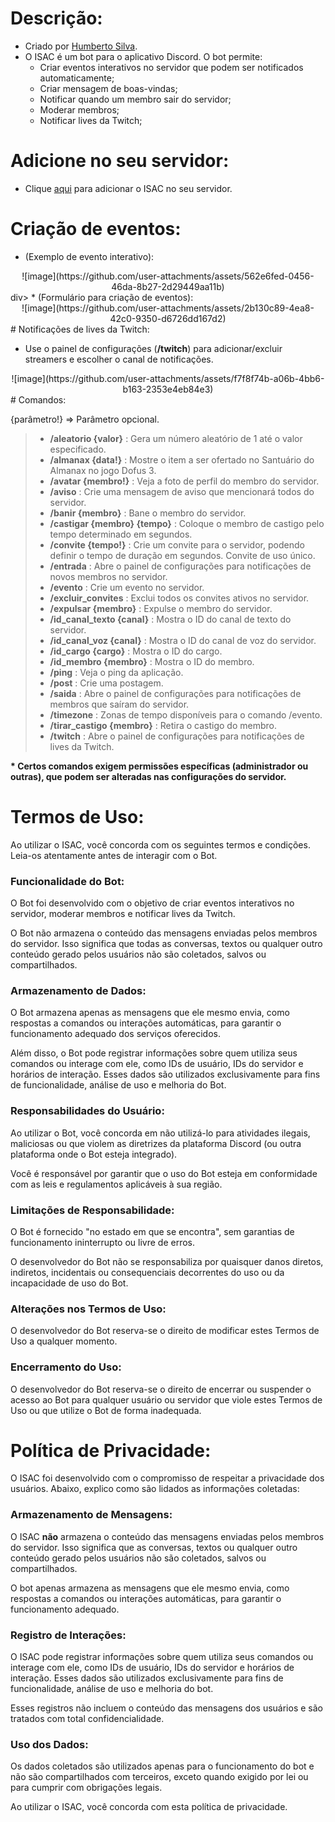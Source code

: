 # Descrição:
* Criado por [Humberto Silva](https://github.com/hptsilva/).
* O ISAC é um bot para o aplicativo Discord. O bot permite:
  * Criar eventos interativos no servidor que podem ser notificados automaticamente;
  * Criar mensagem de boas-vindas;
  * Notificar quando um membro sair do servidor;
  * Moderar membros;
  * Notificar lives da Twitch;

# Adicione no seu servidor:

* Clique [aqui](https://discord.com/oauth2/authorize?client_id=1136689149601124383&permissions=8&integration_type=0&scope=bot) para adicionar o ISAC no seu servidor.

# Criação de eventos:

* (Exemplo de evento interativo):
<div style="text-align: center">
![image](https://github.com/user-attachments/assets/562e6fed-0456-46da-8b27-2d29449aa11b)
</div>div>
* (Formulário para criação de eventos):
<div style="text-align: center">
![image](https://github.com/user-attachments/assets/2b130c89-4ea8-42c0-9350-d6726dd167d2)
</div>
# Notificações de lives da Twitch:

* Use o painel de configurações (**/twitch**) para adicionar/excluir streamers e escolher o canal de notificações.
<div style="text-align: center">
![image](https://github.com/user-attachments/assets/f7f8f74b-a06b-4bb6-b163-2353e4eb84e3)
</div>
# Comandos:

 {parâmetro!} => Parâmetro opcional.

> * **/aleatorio {valor}** : Gera um número aleatório de 1 até o valor especificado.
> * **/almanax {data!}** : Mostre o item a ser ofertado no Santuário do Almanax no jogo Dofus 3.
> * **/avatar {membro!}** : Veja a foto de perfil do membro do servidor.
> * **/aviso** : Crie uma mensagem de aviso que mencionará todos do servidor.
> * **/banir {membro}** : Bane o membro do servidor.
> * **/castigar {membro} {tempo}** : Coloque o membro de castigo pelo tempo determinado em segundos.
> * **/convite {tempo!}** : Crie um convite para o servidor, podendo definir o tempo de duração em segundos. Convite de uso único.
> * **/entrada** : Abre o painel de configurações para notificações de novos membros no servidor.
> * **/evento** : Crie um evento no servidor.
> * **/excluir_convites** : Exclui todos os convites ativos no servidor.
> * **/expulsar {membro}** : Expulse o membro do servidor.
> * **/id_canal_texto {canal}** : Mostra o ID do canal de texto do servidor.
> * **/id_canal_voz {canal}** : Mostra o ID do canal de voz do servidor.
> * **/id_cargo {cargo}** : Mostra o ID do cargo.
> * **/id_membro {membro}** : Mostra o ID do membro.
> * **/ping** : Veja o ping da aplicação.
> * **/post** : Crie uma postagem.
> * **/saida** : Abre o painel de configurações para notificações de membros que saíram do servidor.
> * **/timezone** : Zonas de tempo disponíveis para o comando /evento.
> * **/tirar_castigo {membro}** : Retira o castigo do membro.
> * **/twitch** : Abre o painel de configurações para notificações de lives da Twitch.

**\* Certos comandos exigem permissões específicas (administrador ou outras), que podem ser alteradas nas configurações do servidor.**

# Termos de Uso:

Ao utilizar o ISAC, você concorda com os seguintes termos e condições. Leia-os atentamente antes de interagir com o Bot.

### Funcionalidade do Bot:

O Bot foi desenvolvido com o objetivo de criar eventos interativos no servidor, moderar membros e notificar lives da Twitch.

O Bot não armazena o conteúdo das mensagens enviadas pelos membros do servidor. Isso significa que todas as conversas, textos ou qualquer outro conteúdo gerado pelos usuários não são coletados, salvos ou compartilhados.

### Armazenamento de Dados:

O Bot armazena apenas as mensagens que ele mesmo envia, como respostas a comandos ou interações automáticas, para garantir o funcionamento adequado dos serviços oferecidos.

Além disso, o Bot pode registrar informações sobre quem utiliza seus comandos ou interage com ele, como IDs de usuário, IDs do servidor e horários de interação. Esses dados são utilizados exclusivamente para fins de funcionalidade, análise de uso e melhoria do Bot.

### Responsabilidades do Usuário:

Ao utilizar o Bot, você concorda em não utilizá-lo para atividades ilegais, maliciosas ou que violem as diretrizes da plataforma Discord (ou outra plataforma onde o Bot esteja integrado).

Você é responsável por garantir que o uso do Bot esteja em conformidade com as leis e regulamentos aplicáveis à sua região.

### Limitações de Responsabilidade:

O Bot é fornecido "no estado em que se encontra", sem garantias de funcionamento ininterrupto ou livre de erros.

O desenvolvedor do Bot não se responsabiliza por quaisquer danos diretos, indiretos, incidentais ou consequenciais decorrentes do uso ou da incapacidade de uso do Bot.

### Alterações nos Termos de Uso:

O desenvolvedor do Bot reserva-se o direito de modificar estes Termos de Uso a qualquer momento.

### Encerramento do Uso:

O desenvolvedor do Bot reserva-se o direito de encerrar ou suspender o acesso ao Bot para qualquer usuário ou servidor que viole estes Termos de Uso ou que utilize o Bot de forma inadequada.

# Política de Privacidade:

O ISAC foi desenvolvido com o compromisso de respeitar a privacidade dos usuários. Abaixo, explico como são lidados as informações coletadas:

### Armazenamento de Mensagens:

O ISAC **não** armazena o conteúdo das mensagens enviadas pelos membros do servidor. Isso significa que as conversas, textos ou qualquer outro conteúdo gerado pelos usuários não são coletados, salvos ou compartilhados.

O bot apenas armazena as mensagens que ele mesmo envia, como respostas a comandos ou interações automáticas, para garantir o funcionamento adequado.

### Registro de Interações:

O ISAC pode registrar informações sobre quem utiliza seus comandos ou interage com ele, como IDs de usuário, IDs do servidor e horários de interação. Esses dados são utilizados exclusivamente para fins de funcionalidade, análise de uso e melhoria do bot.

Esses registros não incluem o conteúdo das mensagens dos usuários e são tratados com total confidencialidade.

### Uso dos Dados:

Os dados coletados são utilizados apenas para o funcionamento do bot e não são compartilhados com terceiros, exceto quando exigido por lei ou para cumprir com obrigações legais.

Ao utilizar o ISAC, você concorda com esta política de privacidade.
